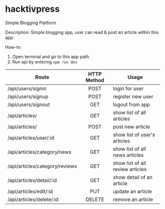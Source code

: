 # hacktivpress
Simple Blogging Platform

Description: Simple blogging app, user can read & post an article within this app.

How-to:
1. Open terminal and go to this app path
2. Run api by entering `npm run dev`

| Route                         | HTTP Method   | Usage                           |
| ----------------------------- |:-------------:| --------------------------------|
| /api/users/signin             | POST          | login for user                  |
| /api/users/signup             | POST          | register new user               |
| /api/users/signout            | GET           | logout from app                 |
| /api/articles/                | GET           | show list of all articles       |
| /api/articles/                | POST          | post new article                |
| /api/articles/user/:id        | GET           | show list of user's articles    |
| /api/articles/category/news   | GET           | show list of all news articles  |
| /api/articles/category/reviews| GET           | show list of all review articles|
| /api/articles/detail/:id      | GET           | show detail of an article       |
| /api/articles/edit/:id        | PUT           | update an article               |
| /api/articles/delete/:id      | DELETE        | remove an article               |